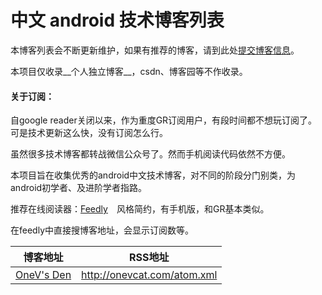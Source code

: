 中文 android 技术博客列表
=========

本博客列表会不断更新维护，如果有推荐的博客，请到此处[提交博客信息](https://github.com/chaojimiaomiao/androidBlogCN/issues/1)。

本项目仅收录__个人独立博客__，csdn、博客园等不作收录。

#### 关于订阅：
自google reader关闭以来，作为重度GR订阅用户，有段时间都不想玩订阅了。可是技术更新这么快，没有订阅怎么行。

虽然很多技术博客都转战微信公众号了。然而手机阅读代码依然不方便。

本项目旨在收集优秀的android中文技术博客，对不同的阶段分门别类，为android初学者、及进阶学者指路。

推荐在线阅读器：[Feedly](http://feedly.com)　风格简约，有手机版，和GR基本类似。

在feedly中直接搜博客地址，会显示订阅数等。


博客地址 | RSS地址
----- | -----
[OneV's Den](http://onevcat.com) | <http://onevcat.com/atom.xml>
